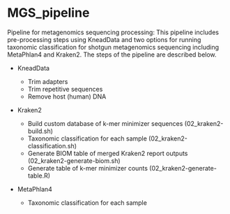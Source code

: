 # MGS_pipeline

Pipeline for metagenomics sequencing processing: This pipeline includes pre-processing steps using KneadData and two options for running taxonomic classification for shotgun metagenomics sequencing including MetaPhlan4 and Kraken2. The steps of the pipeline are described below.

- KneadData
  - Trim adapters
  - Trim repetitive sequences
  - Remove host (human) DNA
 
- Kraken2
  - Build custom database of k-mer minimizer sequences (02_kraken2-build.sh)
  - Taxonomic classification for each sample (02_kraken2-classification.sh)
  - Generate BIOM table of merged Kraken2 report outputs (02_kraken2-generate-biom.sh)
  - Generate table of k-mer minimizer counts (02_kraken2-generate-table.R)

- MetaPhlan4
  - Taxonomic classification for each sample 
